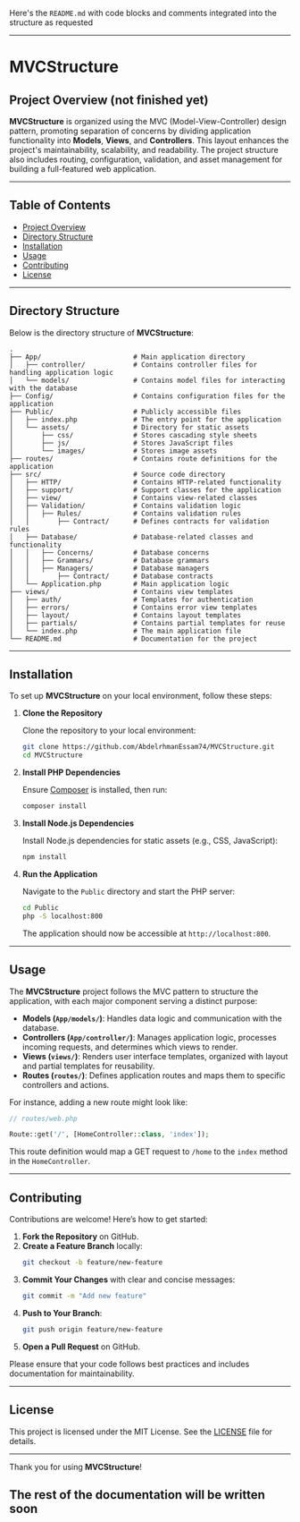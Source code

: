 Here's the `README.md` with code blocks and comments integrated into the structure as requested

---

# MVCStructure

## Project Overview (not finished yet)

**MVCStructure** is organized using the MVC (Model-View-Controller) design pattern, promoting separation of concerns by dividing application functionality into **Models**, **Views**, and **Controllers**. This layout enhances the project's maintainability, scalability, and readability. The project structure also includes routing, configuration, validation, and asset management for building a full-featured web application.

---

## Table of Contents

- [Project Overview](#project-overview)
- [Directory Structure](#directory-structure)
- [Installation](#installation)
- [Usage](#usage)
- [Contributing](#contributing)
- [License](#license)

---

## Directory Structure

Below is the directory structure of **MVCStructure**:

```plaintext
.
├── App/                       # Main application directory
│   ├── controller/            # Contains controller files for handling application logic
│   └── models/                # Contains model files for interacting with the database
├── Config/                    # Contains configuration files for the application
├── Public/                    # Publicly accessible files
│   ├── index.php              # The entry point for the application
│   └── assets/                # Directory for static assets
│       ├── css/               # Stores cascading style sheets
│       ├── js/                # Stores JavaScript files
│       └── images/            # Stores image assets
├── routes/                    # Contains route definitions for the application
├── src/                       # Source code directory
│   ├── HTTP/                  # Contains HTTP-related functionality
│   ├── support/               # Support classes for the application
│   ├── view/                  # Contains view-related classes
│   ├── Validation/            # Contains validation logic
│   │   ├── Rules/             # Contains validation rules
│   │       ├── Contract/      # Defines contracts for validation rules
│   ├── Database/              # Database-related classes and functionality
│   │   ├── Concerns/          # Database concerns
│   │   ├── Grammars/          # Database grammars
│   │   ├── Managers/          # Database managers
│   │       ├── Contract/      # Database contracts
│   └── Application.php        # Main application logic
├── views/                     # Contains view templates
│   ├── auth/                  # Templates for authentication
│   ├── errors/                # Contains error view templates
│   ├── layout/                # Contains layout templates
│   ├── partials/              # Contains partial templates for reuse
│   └── index.php              # The main application file
└── README.md                  # Documentation for the project
```

---

## Installation

To set up **MVCStructure** on your local environment, follow these steps:

1. **Clone the Repository**

   Clone the repository to your local environment:

   ```bash
   git clone https://github.com/AbdelrhmanEssam74/MVCStructure.git
   cd MVCStructure
   ```

2. **Install PHP Dependencies**

   Ensure [Composer](https://getcomposer.org/) is installed, then run:

   ```bash
   composer install
   ```

3. **Install Node.js Dependencies**

   Install Node.js dependencies for static assets (e.g., CSS, JavaScript):

   ```bash
   npm install
   ```


5. **Run the Application**

   Navigate to the `Public` directory and start the PHP server:

   ```bash
   cd Public
   php -S localhost:800
   ```

   The application should now be accessible at `http://localhost:800`.

---

## Usage

The **MVCStructure** project follows the MVC pattern to structure the application, with each major component serving a distinct purpose:

- **Models (`App/models/`)**: Handles data logic and communication with the database.
- **Controllers (`App/controller/`)**: Manages application logic, processes incoming requests, and determines which views to render.
- **Views (`views/`)**: Renders user interface templates, organized with layout and partial templates for reusability.
- **Routes (`routes/`)**: Defines application routes and maps them to specific controllers and actions.

For instance, adding a new route might look like:

```php
// routes/web.php

Route::get('/', [HomeController::class, 'index']);
```

This route definition would map a GET request to `/home` to the `index` method in the `HomeController`.

---

## Contributing

Contributions are welcome! Here’s how to get started:

1. **Fork the Repository** on GitHub.
2. **Create a Feature Branch** locally:
   ```bash
   git checkout -b feature/new-feature
   ```
3. **Commit Your Changes** with clear and concise messages:
   ```bash
   git commit -m "Add new feature"
   ```
4. **Push to Your Branch**:
   ```bash
   git push origin feature/new-feature
   ```
5. **Open a Pull Request** on GitHub.

Please ensure that your code follows best practices and includes documentation for maintainability.

---

## License

This project is licensed under the MIT License. See the [LICENSE](LICENSE) file for details.

---

Thank you for using **MVCStructure**!


## The rest of the documentation will be written soon
